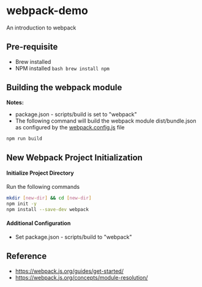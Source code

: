 # webpack-demo
An introduction to webpack

## Pre-requisite
* Brew installed
* NPM installed ```bash brew install npm```

## Building the webpack module
**Notes:**
* package.json - scripts/build is set to "webpack"
* The following command will build the webpack module dist/bundle.json as configured by the [webpack.config.js](webpack.config.js) file
```bash
npm run build
```

## New Webpack Project Initialization

#### Initialize Project Directory
Run the following commands
```bash
mkdir [new-dir] && cd [new-dir]
npm init -y
npm install --save-dev webpack
```
#### Additional Configuration
* Set package.json - scripts/build to "webpack"

## Reference
* https://webpack.js.org/guides/get-started/
* https://webpack.js.org/concepts/module-resolution/
